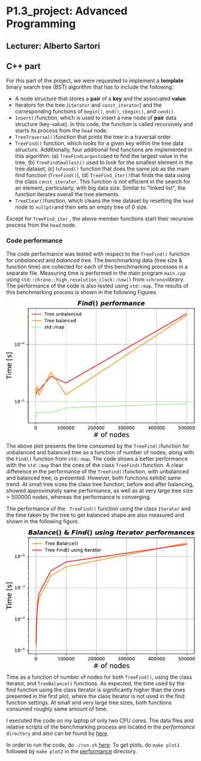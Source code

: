 # P1.3_project:  Advanced Programming

## Lecturer: Alberto  Sartori



## C++ part

For this part of the project, we were requested to implement a **template** binary search tree (BST) algorithm that has to include the following:

* A node structure that stores a **pair** of a  **key** and the associated **value**.
* Iterators for the tree (`iterator` and `const_iterator`) and the corresponding functions of  `begin()`, `end()`, `cbegin()`, and `cend()`.
* `Insert()`function, which is used to insert a new node of  **pair** data structure (key-value). In this code, the function is called recursively and starts its process from the `head` node.
* `TreeTraversal()`function that prints the tree in a traversal order.
* `TreeFind()` function, which looks for a given key within the tree data structure. Additionally,  four additional find functions are implemented in this algorithm: (a) `TreeFindLargest`used to find the largest value in the tree, (b) `TreeFindSmallest()` used to look for the smallest element in the tree dataset, (c) I`sFound()` function that does the same job as the main find function (`TreeFind()`), (d) `TreeFind_iter()`that finds the data using the class `const_iterator`. This function is not efficient in the search for an element, particularly, with big data size. Similar to "linked list", the function iterates overall the tree elements. 
* `TreeClear()`function, which cleans the tree dataset by resetting the `head` node to `nullptr`and then sets an empty tree of 0 size.

Except for `TreeFind_iter` , the above member functions start their recursive process from the `head` node.

### Code performance

The code performance was tested with respect to the `TreeFind()` function for *unbalanced* and *balanced* tree. The benchmarking data (tree size & function time) are collected for each of this benchmarking processes in a separate file. Measuring time is performed in the main program `main.cpp` using `std::chrono::high_resolution_clock::now()` from `<chrono>`library.  The performance of the code is also tested using `std::map`. The results of this benchmarking process is shown in the following Figures.



<img src="./.aux/find_perf.png" align="middle" width="600px" />



The above plot presents the time consumed by the `TreeFind()`function for unbalanced and balanced tree as a function of number of nodes, along with the `Find()` function from `std::map`. The code shows a better performance with the `std::map` than the ones of the class `TreeFind()`function.  A clear difference in the performance of the `TreeFind()`function, with unbalanced and balanced tree, is presented. However,  both functions exhibit same trend. At small tree sizes the class tree function, before and after balancing, showed approximately same performance, as well as at very large tree size > 500000 nodes, whereas the performance is converging.



The performance of the ` TreeFind()` function using the class `Iterator` and the time taken by the tree to get balanced shape are also measured and shown in the following figure. 



<img src="./.aux/balance_find_iter_perf.png" align="middle" width="600px" />



Time as a function of number of nodes for both `TreeFind()`, using the class Iterator, and `TreeBalance()` functions. As expected, the time used by the find function using the class Iterator is significantly higher than the ones presented in the first plot, where the class iterator is not used in the find function settings. At small and very large tree sizes, both functions consumed roughly same amount of time. 



I executed the code on my laptop of only two CPU cores. The data files and relative scripts of the benchmarking process are located in the *performance* `directory` and also can be found by [here](./performance/).

In order to run the code, do `./run.sh` [here](./). To get plots, do `make plot1` followed by `make plot2` in the [performance](./) directory.

